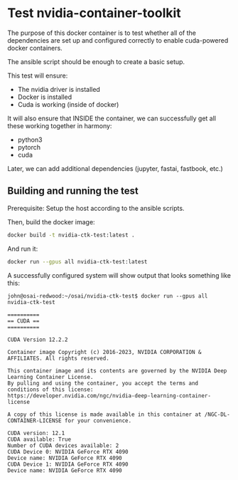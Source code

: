 # Test nvidia-container-toolkit

The purpose of this docker container is to test whether all of the dependencies are set up and configured correctly to enable cuda-powered docker containers.

The ansible script should be enough to create a basic setup.

This test will ensure:

- The nvidia driver is installed
- Docker is installed
- Cuda is working (inside of docker)

It will also ensure that INSIDE the container, we can successfully get all these working together in harmony:

- python3
- pytorch
- cuda

Later, we can add additional dependencies (jupyter, fastai, fastbook, etc.)

## Building and running the test

Prerequisite: Setup the host according to the ansible scripts.

Then, build the docker image:

```sh
docker build -t nvidia-ctk-test:latest .
```

And run it:

```sh
docker run --gpus all nvidia-ctk-test:latest
```

A successfully configured system will show output that looks something like this:

```
john@osai-redwood:~/osai/nvidia-ctk-test$ docker run --gpus all nvidia-ctk-test

==========
== CUDA ==
==========

CUDA Version 12.2.2

Container image Copyright (c) 2016-2023, NVIDIA CORPORATION & AFFILIATES. All rights reserved.

This container image and its contents are governed by the NVIDIA Deep Learning Container License.
By pulling and using the container, you accept the terms and conditions of this license:
https://developer.nvidia.com/ngc/nvidia-deep-learning-container-license

A copy of this license is made available in this container at /NGC-DL-CONTAINER-LICENSE for your convenience.

CUDA version: 12.1
CUDA available: True
Number of CUDA devices available: 2
CUDA Device 0: NVIDIA GeForce RTX 4090
Device name: NVIDIA GeForce RTX 4090
CUDA Device 1: NVIDIA GeForce RTX 4090
Device name: NVIDIA GeForce RTX 4090
```
